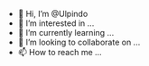 - 👋 Hi, I’m @Ulpindo
- 👀 I’m interested in ...
- 🌱 I’m currently learning ...
- 💞️ I’m looking to collaborate on ...
- 📫 How to reach me ...

<!---
Ulpindo/Ulpindo is a ✨ special ✨ repository because its `README.md` (this file) appears on your GitHub profile.
You can click the Preview link to take a look at your changes.
--->
